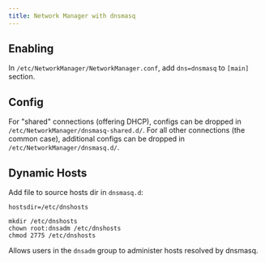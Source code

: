 ```yaml
---
title: Network Manager with dnsmasq
---
```


## Enabling

In `/etc/NetworkManager/NetworkManager.conf`, add `dns=dnsmasq` to `[main]`
section.

## Config

For "shared" connections (offering DHCP), configs can be dropped in
`/etc/NetworkManager/dnsmasq-shared.d/`.  For all other connections (the common
case), additional configs can be dropped in `/etc/NetworkManager/dnsmasq.d/`.

## Dynamic Hosts

Add file to source hosts dir in `dnsmasq.d`:

```
hostsdir=/etc/dnshosts
```

```
mkdir /etc/dnshosts
chown root:dnsadm /etc/dnshosts
chmod 2775 /etc/dnshosts
```

Allows users in the `dnsadm` group to administer hosts resolved by dnsmasq.
